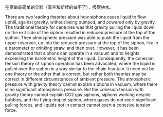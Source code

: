 在家做最简单的实验（真空和断续的做不了），吸管抽水。

There are two leading theories about how siphons cause liquid to flow uphill, against gravity, without being pumped, and powered only by gravity. The traditional theory for centuries was that gravity pulling the liquid down on the exit side of the siphon resulted in reduced pressure at the top of the siphon. Then atmospheric pressure was able to push the liquid from the upper reservoir, up into the reduced pressure at the top of the siphon, like in a barometer or drinking straw, and then over. However, it has been demonstrated that siphons can operate in a vacuum and to heights exceeding the barometric height of the liquid. Consequently, the cohesion tension theory of siphon operation has been advocated, where the liquid is pulled over the siphon in a way similar to the chain fountain. It need not be one theory or the other that is correct, but rather both theories may be correct in different circumstances of ambient pressure. The atmospheric pressure with gravity theory cannot explain siphons in vacuum, where there is no significant atmospheric pressure. But the cohesion tension with gravity theory cannot explain CO2 gas siphons, siphons working despite bubbles, and the flying droplet siphon, where gases do not exert significant pulling forces, and liquids not in contact cannot exert a cohesive tension force.